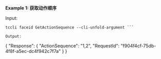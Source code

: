 **Example 1: 获取动作顺序**



Input: 

```
tccli faceid GetActionSequence --cli-unfold-argument ```

Output: 
```
{
    "Response": {
        "ActionSequence": "1,2",
        "RequestId": "f904f4cf-75db-4f8f-a5ec-dc4f942c7f7a"
    }
}
```

